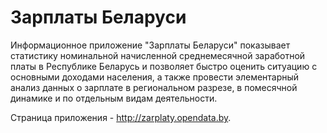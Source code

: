 # Зарплаты Беларуси

Информационное приложение "Зарплаты Беларуси" показывает статистику номинальной начисленной среднемесячной заработной платы в Республике Беларусь и позволяет быстро оценить ситуацию с основными доходами населения, а также провести элементарный анализ данных о зарплате в региональном разрезе, в помесячной динамике и по отдельным видам деятельности.

Страница приложения - http://zarplaty.opendata.by.
